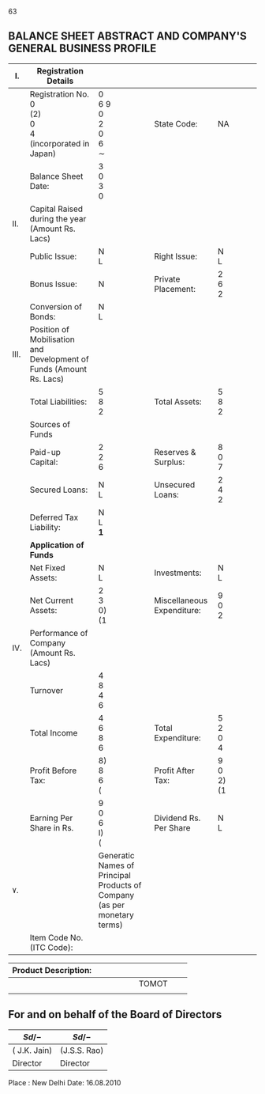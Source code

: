 63

## BALANCE SHEET ABSTRACT AND COMPANY'S GENERAL BUSINESS PROFILE

| I.   | <b>Registration Details</b>                                         |                                                                          |                            |                    |  |  |  |
|------|---------------------------------------------------------------------|--------------------------------------------------------------------------|----------------------------|--------------------|--|--|--|
|      | Registration No. 0<br>(2)<br>0<br>4<br>(incorporated in Japan)      | 0<br>6 9<br>0<br>2<br>0<br>6<br>$\sim$                                   | State Code:                | NA                 |  |  |  |
|      | Balance Sheet Date:                                                 | 3<br>0<br>3<br>0                                                         |                            |                    |  |  |  |
| II.  | Capital Raised during the year (Amount Rs. Lacs)                    |                                                                          |                            |                    |  |  |  |
|      | Public Issue:                                                       | N<br>L                                                                   | Right Issue:               | N<br>L             |  |  |  |
|      | Bonus Issue:                                                        | N                                                                        | Private Placement:         | 2<br>6<br>2        |  |  |  |
|      | Conversion of Bonds:                                                | Ν<br>L                                                                   |                            |                    |  |  |  |
| III. | Position of Mobilisation and Development of Funds (Amount Rs. Lacs) |                                                                          |                            |                    |  |  |  |
|      | Total Liabilities:                                                  | 5<br>8<br>2                                                              | Total Assets:              | 5<br>8<br>2        |  |  |  |
|      | Sources of Funds                                                    |                                                                          |                            |                    |  |  |  |
|      | Paid-up Capital:                                                    | 2<br>2<br>6                                                              | Reserves & Surplus:        | 8<br>0<br>7        |  |  |  |
|      | Secured Loans:                                                      | Ν<br>L                                                                   | Unsecured Loans:           | 2<br>4<br>2        |  |  |  |
|      | Deferred Tax Liability:                                             | N<br>L<br>$\mathbf{1}$                                                   |                            |                    |  |  |  |
|      | <b>Application of Funds</b>                                         |                                                                          |                            |                    |  |  |  |
|      | Net Fixed Assets:                                                   | N<br>L                                                                   | Investments:               | N<br>L             |  |  |  |
|      | Net Current Assets:                                                 | 2<br>3<br>0)<br>(1                                                       | Miscellaneous Expenditure: | 9<br>0<br>2        |  |  |  |
| IV.  | Performance of Company (Amount Rs. Lacs)                            |                                                                          |                            |                    |  |  |  |
|      | Turnover                                                            | 4<br>8<br>4<br>6                                                         |                            |                    |  |  |  |
|      | Total Income                                                        | 4<br>6<br>8<br>6                                                         | Total Expenditure:         | 5<br>2<br>0<br>4   |  |  |  |
|      | Profit Before Tax:                                                  | 8)<br>8<br>6<br>(                                                        | Profit After Tax:          | 9<br>0<br>2)<br>(1 |  |  |  |
|      | Earning Per Share in Rs.                                            | 9<br>0<br>6<br>I)<br>(                                                   | Dividend Rs. Per Share     | N<br>L             |  |  |  |
| ٧.   |                                                                     | Generatic Names of Principal Products of Company (as per monetary terms) |                            |                    |  |  |  |
|      | Item Code No. (ITC Code):                                           |                                                                          |                            |                    |  |  |  |

| Product Description: |  |  |  |  |  |       |  |  |
|----------------------|--|--|--|--|--|-------|--|--|
|                      |  |  |  |  |  | TOMOT |  |  |
|                      |  |  |  |  |  |       |  |  |

## For and on behalf of the Board of Directors

| $Sd/-$       | $Sd/-$       |
|--------------|--------------|
| ( J.K. Jain) | (J.S.S. Rao) |
| Director     | Director     |

Place : New Delhi Date: 16.08.2010